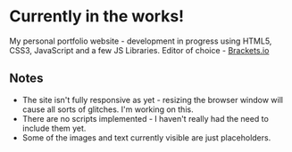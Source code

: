 Currently in the works!
=======================

My personal portfolio website - development in progress using HTML5, CSS3, JavaScript and a few JS Libraries.
Editor of choice - [Brackets.io](http://brackets.io)

Notes
-----

* The site isn't fully responsive as yet - resizing the browser window will cause all sorts of glitches. I'm working on 
this.
* There are no scripts implemented - I haven't really had the need to include them yet.
* Some of the images and text currently visible are just placeholders. 


